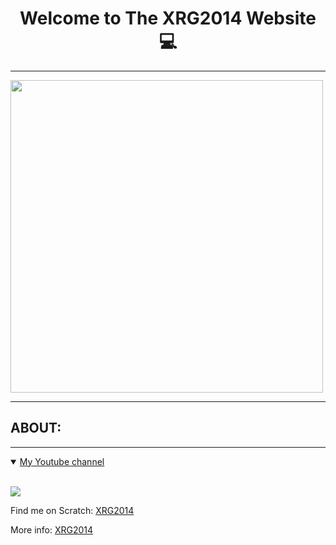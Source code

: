 <h1 align="center"><b> Welcome to The XRG2014 Website &#128187; </b></h1>

___

<img width="500" height="500" src="{{ '/assets/images/Favicon.png' | relative_url }}">

___

<div id="about">
<h2><b>ABOUT:</b></h2>
</div>

___

<details open>
<summary><a href="https://www.youtube.com/channel/UCNLYKQvHtclDzZUokODLZAg" target="_blank">My Youtube channel</a></summary>
<br>

<a href="https://www.youtube.com/watch?v=HYiFt8Y14PE" target="_blank"><img src="https://img.youtube.com/vi/HYiFt8Y14PE/0.jpg"/></a>

</details>


Find me on Scratch: <a href="https://scratch.mit.edu/users/XRG2014/" target="_blank">XRG2014</a>

More info: <a href="https://github.com/XRG2014" target="_blank">XRG2014</a>
